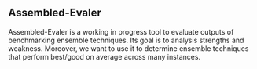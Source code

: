 ## Assembled-Evaler

Assembled-Evaler is a working in progress tool to evaluate outputs of benchmarking ensemble techniques. Its goal is to
analysis strengths and weakness. Moreover, we want to use it to determine ensemble techniques that perform best/good on
average across many instances.
